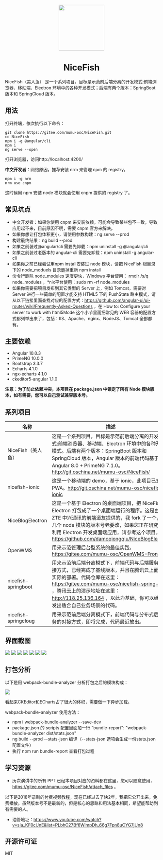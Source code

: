 <p align="center">
    <img width="150" src="./src/assets/imgs/nice-fish.png">
</p>

<h1 align="center">NiceFish</h1>

<div align="left">
NiceFish（美人鱼） 是一个系列项目，目标是示范前后端分离的开发模式:前端浏览器、移动端、Electron 环境中的各种开发模式；后端有两个版本：SpringBoot 版本和 SpringCloud 版本。
</div>

## 用法

打开终端，依次执行以下命令：

    git clone https://gitee.com/mumu-osc/NiceFish.git
    cd NiceFish
    npm i -g @angular/cli
    npm i
    ng serve --open

打开浏览器，访问http://localhost:4200/

**中文开发者**：网络原因，推荐安装 nrm 来管理 npm 的 registry。

    npm i -g nrm 
    nrm use cnpm

这时候用 npm 安装 node 模块就会使用 cnpm 提供的 registry 了。

## 常见坑点

* 中文开发者：如果你使用 cnpm 来安装依赖，可能会导致某些包不一致，导致应用起不来，目前原因不明，需要 cnpm 官方来解决。
* 如果你想让打包体积更小，请使用参数构建：ng serve --prod
* 构建最终结果：ng build --prod
* 如果之前装过@angular/cli 需要先卸载：npm uninstall -g @angular/cli
* 如果之前装过老版本的 angular-cli 需要先卸载：npm uninstall -g angular-cli
* 如果你之前已经尝试用npm install安装过 node 模块，请把 NiceFish 根目录下的 node_moduels 目录删掉重新 npm install
* 命令行删除 node_modules 速度更快，Windows 平台使用： rmdir /s/q node_modules ，*nix平台使用：sudo rm -rf node_modules
* 如果你需要把项目发布到其它类型的 Server 上，例如 Tomcat，需要对 Server 进行一些简单的配置才能支持 HTML5 下的 PushState 路由模式，请从以下链接里面查找对应的配置方式：https://github.com/angular-ui/ui-router/wiki/Frequently-Asked-Questions ，在
How to: Configure your server to work with html5Mode 这个小节里面把常见的 WEB 容器的配置方式都列举出来了，包括：IIS、Apache、nginx、NodeJS、Tomcat 全部都有。

## 主要依赖

- Angular 10.0.3
- PrimeNG 10.0.0
- Bootstrap 3.3.7
- Echarts 4.1.0
- ngx-echarts 4.1.0
- ckeditor5-angular 1.1.0

**注意：为了防止依赖冲突，本项目在 package.json 中锁定了所有 Node 模块版本，如有需要，您可以自己测试兼容版本号。**

## 系列项目

|  名称   | 描述  |
|  ----  | ----  |
| NiceFish（美人鱼）  | 这是一个系列项目，目标是示范前后端分离的开发模式:前端浏览器、移动端、Electron 环境中的各种开发模式。后端有两个版本：SpringBoot 版本和 SpringCloud 版本，Angular 版本的前端代码基于 Angular 8.0 + PrimeNG 7.1.0。http://git.oschina.net/mumu-osc/NiceFish/ |
| nicefish-ionic  | 这是一个移动端的 demo，基于 ionic，此项目已支持 PWA。http://git.oschina.net/mumu-osc/nicefish-ionic |
| NiceBlogElectron  | 这是一个基于 Electron 的桌面端项目，把 NiceFish 用 Electron 打包成了一个桌面端运行的程序。这是由 ZTE 中兴通讯的前端道友提供的，我 fork 了一个，有几个 node 模块的版本号老要改，如果您正在研究如何利用 Electron 开发桌面端应用，请参考这个项目，https://github.com/damoqiongqiu/NiceBlogElectron|
| OpenWMS  | 用来示范管理后台型系统的最佳实践，https://gitee.com/mumu-osc/OpenWMS-Frontend|
| nicefish-springboot  | 用来示范前后端分离模式下，前端代码与后端服务的对接方式，已经完成了基线版本，并且在腾讯云上面做了实际的部署。代码仓库在这里： https://gitee.com/mumu-osc/nicefish-spring-boot ，腾讯云上的演示地址在这里： http://118.25.136.164 ，以此为基础，你可以继续开发出适合自己业务场景的代码。|
| nicefish-springcloug  | 用来示范前后端分离模式下，前端代码与分布式后端服务的对接方式，即将完成，代码最近放出。|

## 界面截图

<img src="./src/assets/imgs/1.png">

<img src="./src/assets/imgs/2.png">

<img src="./src/assets/imgs/3.png">

<img src="./src/assets/imgs/4.png">

<img src="./src/assets/imgs/5.png">

<img src="./src/assets/imgs/6.png">

<img src="./src/assets/imgs/7.png">

## 打包分析

以下是用 webpack-bundle-analyzer 分析打包之后的模块构成：

<img src="./src/assets/imgs/bundle-report.png">

看起来CKEditor和ECharts占了很大的体积，需要做一下异步加载。

webpack-bundle-analyzer 使用方法：

- npm i webpack-bundle-analyzer --save-dev
- package.json 的 scripts 配置里面加一行 "bundle-report": "webpack-bundle-analyzer dist/stats.json"
- ng build --prod --stats-json 编译（--stats-json 选项会生成一份stats.json配置文件）
- 执行 npm run bundle-report 查看打包过程

## 学习资源

- 历次演讲中的所有 PPT 已经本项目对应的资料都在这里，您可以随意使用，https://gitee.com/mumu-osc/NiceFish/attach_files 。

以下是2018年录制的付费视频教程，现在已经过去了快2年，我把它公开出来，免费播放。虽然版本号不是最新的，但是核心的思路和用法基本相同，希望能帮助到有需要的人。

- 油管地址：https://www.youtube.com/watch?v=sIa_KF0cUnE&list=PLbhC27Bf6WlmpDh_66g7Fpn8uCYG7jUn8

## 开源许可证

MIT